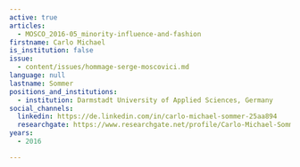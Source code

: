 ```yaml
---
active: true
articles:
  - MOSCO_2016-05_minority-influence-and-fashion
firstname: Carlo Michael
is_institution: false
issue:
  - content/issues/hommage-serge-moscovici.md
language: null
lastname: Sommer
positions_and_institutions:
  - institution: Darmstadt University of Applied Sciences, Germany
social_channels:
  linkedin: https://de.linkedin.com/in/carlo-michael-sommer-25aa894
  researchgate: https://www.researchgate.net/profile/Carlo-Michael-Sommer
years:
  - 2016

---
```

